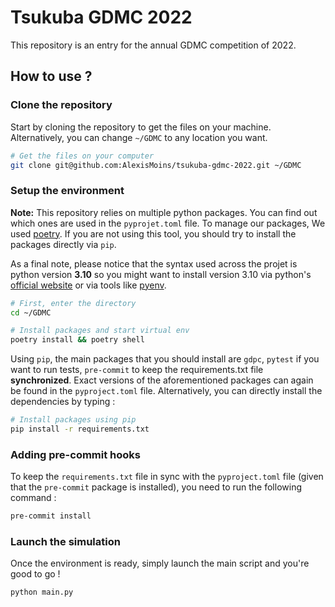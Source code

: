 # Tsukuba GDMC 2022

This repository is an entry for the annual GDMC competition of 2022.

## How to use ?

### Clone the repository

Start by cloning the repository to get the files on your machine. Alternatively, you can change `~/GDMC` to any location you want.

```bash
# Get the files on your computer
git clone git@github.com:AlexisMoins/tsukuba-gdmc-2022.git ~/GDMC
```

### Setup the environment

**Note:** This repository relies on multiple python packages. You can find out which ones are used in the `pyprojet.toml` file. To manage our packages, We used [poetry](https://python-poetry.org). If you are not using this tool, you should try to install the packages directly via `pip`.  

As a final note, please notice that the syntax used across the projet is python version **3.10** so you might want to install version 3.10 via python's [official website](https://www.python.org) or via tools like [pyenv](https://github.com/pyenv/pyenv).

```bash
# First, enter the directory
cd ~/GDMC

# Install packages and start virtual env
poetry install && poetry shell
```

Using `pip`, the main packages that you should install are `gdpc`, `pytest` if you want to run tests, `pre-commit` to keep the requirements.txt file **synchronized**. Exact versions of the aforementioned packages can again be found in the `pyproject.toml` file. Alternatively, you can directly install the dependencies by typing :

```bash
# Install packages using pip
pip install -r requirements.txt
```

### Adding pre-commit hooks

To keep the `requirements.txt` file in sync with the `pyproject.toml` file (given that the `pre-commit` package is installed), you need to run the following command :

```bash
pre-commit install
```

### Launch the simulation

Once the environment is ready, simply launch the main script and you're good to go !

```bash
python main.py
```
